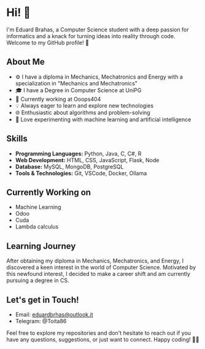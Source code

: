 # Hi! 👋

I'm Eduard Brahas, a Computer Science student with a deep passion for informatics and a knack for turning ideas into reality through code. 
Welcome to my GitHub profile! 🚀

## About Me

- ⚙️ I have a diploma in Mechanics, Mechatronics and Energy with a specialization in "Mechanics and Mechatronics"
- 🎓 I have a Degree in Computer Science at UniPG
- 👔 Currently working at Ooops404
- 💡 Always eager to learn and explore new technologies
- 🌐 Enthusiastic about algorithms and problem-solving
- 🤖 Love experimenting with machine learning and artificial intelligence

## Skills

- **Programming Languages:** Python, Java, C, C#, R
- **Web Development:** HTML, CSS, JavaScript, Flask, Node
- **Database:** MySQL, MongoDB, PostgreSQL
- **Tools & Technologies:** Git, VSCode, Docker, Ollama

## Currently Working on
- Machine Learning
- Odoo
- Cuda
- Lambda calculus

## Learning Journey

After obtaining my diploma in Mechanics, Mechatronics, and Energy, I discovered a keen interest in the world of Computer Science. Motivated by this newfound interest, I decided to make a career shift and am currently pursuing a degree in CS.

## Let's get in Touch!

- Email: eduardbrhas@outlook.it
- Telegram: @Toita86

Feel free to explore my repositories and don't hesitate to reach out if you have any questions, suggestions, or just want to connect. 
Happy coding! 👨‍💻
